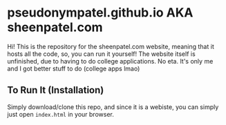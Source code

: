 # pseudonympatel.github.io AKA sheenpatel.com
Hi! This is the repository for the sheenpatel.com website, meaning that it hosts all the code, so, you can run it yourself!
The website itself is unfinished, due to having to do college applications. No eta. It's only me and I got better stuff to do (college apps lmao)

## To Run It (Installation)
Simply download/clone this repo, and since it is a webiste, you can simply just open `index.html` in your browser.
